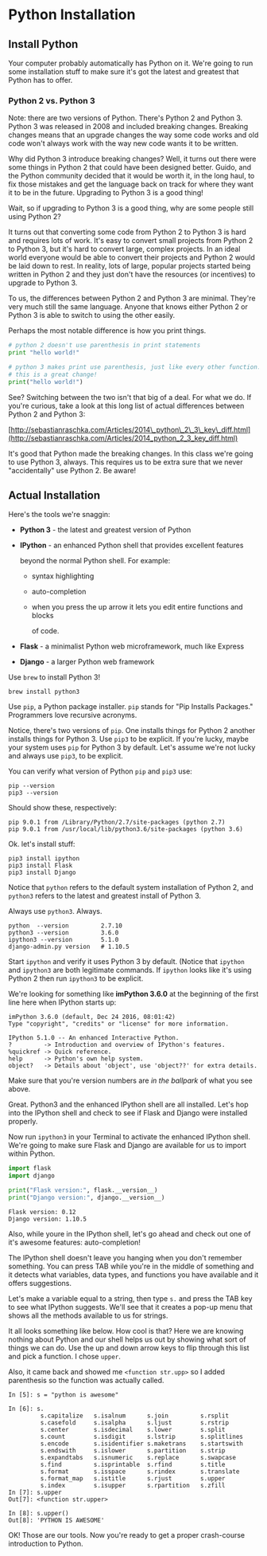 # Python Installation

## Install Python

Your computer probably automatically has Python on it. We're going to run some installation stuff to make sure it's got the latest and greatest that Python has to offer.

### Python 2 vs. Python 3

Note: there are two versions of Python. There's Python 2 and Python 3. Python 3 was released in 2008 and included breaking changes. Breaking changes means that an upgrade changes the way some code works and old code won't always work with the way new code wants it to be written.

Why did Python 3 introduce breaking changes? Well, it turns out there were some things in Python 2 that could have been designed better. Guido, and the Python community decided that it would be worth it, in the long haul, to fix those mistakes and get the language back on track for where they want it to be in the future. Upgrading to Python 3 is a good thing!

Wait, so if upgrading to Python 3 is a good thing, why are some people still using Python 2?

It turns out that converting some code from Python 2 to Python 3 is hard and requires lots of work. It's easy to convert small projects from Python 2 to Python 3, but it's hard to convert large, complex projects. In an ideal world everyone would be able to convert their projects and Python 2 would be laid down to rest. In reality, lots of large, popular projects started being written in Python 2 and they just don't have the resources \(or incentives\) to upgrade to Python 3.

To us, the differences between Python 2 and Python 3 are minimal. They're very much still the same language. Anyone that knows either Python 2 or Python 3 is able to switch to using the other easily.

Perhaps the most notable difference is how you print things.

```python
# python 2 doesn't use parenthesis in print statements
print "hello world!"

# python 3 makes print use parenthesis, just like every other function.
# this is a great change!
print("hello world!")
```

See? Switching between the two isn't that big of a deal. For what we do. If you're curious, take a look at this long list of actual differences between Python 2 and Python 3:

[http://sebastianraschka.com/Articles/2014\_python\_2\_3\_key\_diff.html](http://sebastianraschka.com/Articles/2014_python_2_3_key_diff.html)

It's good that Python made the breaking changes. In this class we're going to use Python 3, always. This requires us to be extra sure that we never "accidentally" use Python 2. Be aware!

## Actual Installation

Here's the tools we're snaggin:

* **Python 3** - the latest and greatest version of Python
* **IPython**  - an enhanced Python shell that provides excellent features

  beyond the normal Python shell. For example:

  * syntax highlighting
  * auto-completion
  * when you press the up arrow it lets you edit entire functions and blocks

    of code.

* **Flask** - a minimalist Python web microframework, much like Express
* **Django** - a larger Python web framework

Use `brew` to install Python 3!

```text
brew install python3
```

Use `pip`, a Python package installer. `pip` stands for "Pip Installs Packages." Programmers love recursive acronyms.

Notice, there's two versions of `pip`. One installs things for Python 2 another installs things for Python 3. Use `pip3` to be explicit. If you're lucky, maybe your system uses `pip` for Python 3 by default. Let's assume we're not lucky and always use `pip3`, to be explicit.

You can verify what version of Python `pip` and `pip3` use:

```text
pip --version
pip3 --version
```

Should show these, respectively:

```text
pip 9.0.1 from /Library/Python/2.7/site-packages (python 2.7)
pip 9.0.1 from /usr/local/lib/python3.6/site-packages (python 3.6)
```

Ok. let's install stuff:

```text
pip3 install ipython
pip3 install Flask
pip3 install Django
```

Notice that `python` refers to the default system installation of Python 2, and `python3` refers to the latest and greatest install of Python 3.

Always use `python3`. Always.

```text
python  --version         2.7.10
python3 --version         3.6.0
ipython3 --version        5.1.0
django-admin.py version   # 1.10.5
```

Start `ipython` and verify it uses Python 3 by default. \(Notice that `ipython` and `ipython3` are both legitimate commands. If `ipython` looks like it's using Python 2 then run `ipython3` to be explicit.

We're looking for something like **imPython 3.6.0** at the beginning of the first line here when IPython starts up:

```text
imPython 3.6.0 (default, Dec 24 2016, 08:01:42)
Type "copyright", "credits" or "license" for more information.

IPython 5.1.0 -- An enhanced Interactive Python.
?         -> Introduction and overview of IPython's features.
%quickref -> Quick reference.
help      -> Python's own help system.
object?   -> Details about 'object', use 'object??' for extra details.
```

Make sure that you're version numbers are _in the ballpark_ of what you see above.

Great. Python3 and the enhanced IPython shell are all installed. Let's hop into the IPython shell and check to see if Flask and Django were installed properly.

Now run `ipython3` in your Terminal to activate the enhanced IPython shell. We're going to make sure Flask and Django are available for us to import within Python.

```python
import flask
import django

print("Flask version:", flask.__version__)
print("Django version:", django.__version__)
```

```text
Flask version: 0.12
Django version: 1.10.5
```

Also, while youre in the IPython shell, let's go ahead and check out one of it's awesome features: auto-completion!

The IPython shell doesn't leave you hanging when you don't remember something. You can press TAB while you're in the middle of something and it detects what variables, data types, and functions you have available and it offers suggestions.

Let's make a variable equal to a string, then type `s.` and press the TAB key to see what IPython suggests. We'll see that it creates a pop-up menu that shows all the methods available to us for strings.

It all looks something like below. How cool is that? Here we are knowing nothing about Python and our shell helps us out by showing what sort of things we can do. Use the up and down arrow keys to flip through this list and pick a function. I chose `upper`.

Also, it came back and showed me `<function str.upp>` so I added parenthesis so the function was actually called.

```text
In [5]: s = "python is awesome"

In [6]: s.
         s.capitalize   s.isalnum      s.join         s.rsplit
         s.casefold     s.isalpha      s.ljust        s.rstrip
         s.center       s.isdecimal    s.lower        s.split
         s.count        s.isdigit      s.lstrip       s.splitlines
         s.encode       s.isidentifier s.maketrans    s.startswith
         s.endswith     s.islower      s.partition    s.strip
         s.expandtabs   s.isnumeric    s.replace      s.swapcase
         s.find         s.isprintable  s.rfind        s.title
         s.format       s.isspace      s.rindex       s.translate
         s.format_map   s.istitle      s.rjust        s.upper
         s.index        s.isupper      s.rpartition   s.zfill
In [7]: s.upper
Out[7]: <function str.upper>

In [8]: s.upper()
Out[8]: 'PYTHON IS AWESOME'
```

OK! Those are our tools. Now you're ready to get a proper crash-course introduction to Python.

